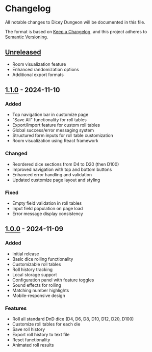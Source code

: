 # Changelog

All notable changes to Dicey Dungeon will be documented in this file.

The format is based on [Keep a Changelog](https://keepachangelog.com/en/1.0.0/),
and this project adheres to [Semantic Versioning](https://semver.org/spec/v2.0.0.html).

## [Unreleased]
- Room visualization feature
- Enhanced randomization options
- Additional export formats

## [1.1.0] - 2024-11-10

### Added
- Top navigation bar in customize page
- "Save All" functionality for roll tables
- Export/Import feature for custom roll tables
- Global success/error messaging system
- Structured form inputs for roll table customization
- Room visualization using React framework

### Changed
- Reordered dice sections from D4 to D20 (then D100)
- Improved navigation with top and bottom buttons
- Enhanced error handling and validation
- Updated customize page layout and styling

### Fixed
- Empty field validation in roll tables
- Input field population on page load
- Error message display consistency

## [1.0.0] - 2024-11-09
### Added
- Initial release
- Basic dice rolling functionality
- Customizable roll tables
- Roll history tracking
- Local storage support
- Configuration panel with feature toggles
- Sound effects for rolling
- Matching number highlights
- Mobile-responsive design

### Features
- Roll all standard DnD dice (D4, D6, D8, D10, D12, D20, D100)
- Customize roll tables for each die
- Save roll history
- Export roll history to text file
- Reset functionality
- Animated roll results

[Unreleased]: https://github.com/yourusername/DiceyDungeon/compare/v1.1.0...HEAD
[1.1.0]: https://github.com/yourusername/DiceyDungeon/compare/v1.0.0...v1.1.0
[1.0.0]: https://github.com/yourusername/DiceyDungeon/releases/tag/v1.0.0